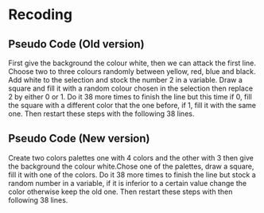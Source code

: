 # Recoding
## Pseudo Code (Old version)
First give the background the colour white, then we can attack the first line. Choose two to three colours randomly between yellow, red, blue and black. Add white to the selection and stock the number 2 in a variable. Draw a square and fill it with a random colour chosen in the selection then replace 2 by either 0 or 1. Do it 38 more times to finish the line but this time if 0, fill the square with a different color that the one before, if 1, fill it with the same one. Then restart these steps with the following 38 lines.
## Pseudo Code (New version)
Create two colors palettes one with 4 colors and the other with 3 then give the background the colour white.Chose one of the palettes, draw a square, fill it with one of the colors. Do it 38 more times to finish the line but stock a random number in a variable, if it is inferior to a certain value change the color otherwise keep the old one. Then restart these steps with then following 38 lines.
